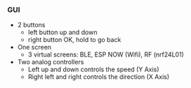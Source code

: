 ### GUI

- 2 buttons
  - left button up and down
  - right button OK, hold to go back
- One screen
  - 3 virtual screens: BLE, ESP NOW (Wifi), RF (nrf24L01)
- Two analog controllers
  - Left up and down controls the speed (Y Axis)
  - Right left and right controls the direction (X Axis)
